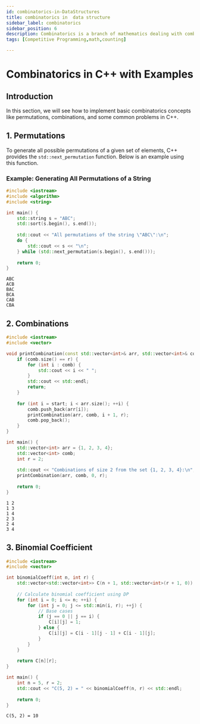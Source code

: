 ```yaml
---
id: combinatorics-in-DataStructures
title: combinatorics in  data structure
sidebar_label: combinatorics
sidebar_position: 6
description: Combinatorics is a branch of mathematics dealing with combinations, arrangements, and counting of objects.
tags: [Competitive Programming,math,counting]

---
```


# Combinatorics in C++ with Examples

## Introduction

In this section, we will see how to implement basic combinatorics concepts like permutations, combinations, and some common problems in C++.

## 1. **Permutations**

To generate all possible permutations of a given set of elements, C++ provides the `std::next_permutation` function. Below is an example using this function.

### Example: Generating All Permutations of a String

```cpp
#include <iostream>
#include <algorithm>
#include <string>

int main() {
    std::string s = "ABC";
    std::sort(s.begin(), s.end());
    
    std::cout << "All permutations of the string \"ABC\":\n";
    do {
        std::cout << s << "\n";
    } while (std::next_permutation(s.begin(), s.end()));
    
    return 0;
}
```
```
ABC
ACB
BAC
BCA
CAB
CBA
```

## 2. Combinations
```cpp
#include <iostream>
#include <vector>

void printCombination(const std::vector<int>& arr, std::vector<int>& comb, int start, int r) {
    if (comb.size() == r) {
        for (int i : comb) {
            std::cout << i << " ";
        }
        std::cout << std::endl;
        return;
    }
    
    for (int i = start; i < arr.size(); ++i) {
        comb.push_back(arr[i]);
        printCombination(arr, comb, i + 1, r);
        comb.pop_back();
    }
}

int main() {
    std::vector<int> arr = {1, 2, 3, 4};
    std::vector<int> comb;
    int r = 2;
    
    std::cout << "Combinations of size 2 from the set {1, 2, 3, 4}:\n";
    printCombination(arr, comb, 0, r);
    
    return 0;
}
```
```
1 2
1 3
1 4
2 3
2 4
3 4
```
## 3. Binomial Coefficient

```cpp
#include <iostream>
#include <vector>

int binomialCoeff(int n, int r) {
    std::vector<std::vector<int>> C(n + 1, std::vector<int>(r + 1, 0));
    
    // Calculate binomial coefficient using DP
    for (int i = 0; i <= n; ++i) {
        for (int j = 0; j <= std::min(i, r); ++j) {
            // Base cases
            if (j == 0 || j == i) {
                C[i][j] = 1;
            } else {
                C[i][j] = C[i - 1][j - 1] + C[i - 1][j];
            }
        }
    }
    
    return C[n][r];
}

int main() {
    int n = 5, r = 2;
    std::cout << "C(5, 2) = " << binomialCoeff(n, r) << std::endl;
    
    return 0;
}
```

```
C(5, 2) = 10
```
